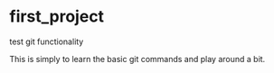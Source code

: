 # first_project
test git functionality

This is simply to learn the basic git commands and play around a bit.
